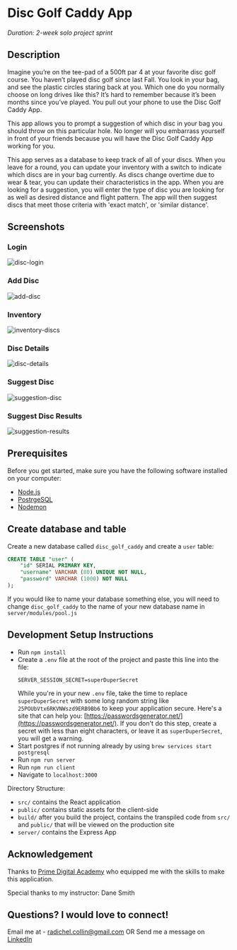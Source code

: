 
# Disc Golf Caddy App

_Duration: 2-week solo project sprint_

## Description

Imagine you’re on the tee-pad of a 500ft par 4 at your favorite disc golf course.  You haven’t played disc golf since last Fall.  You look in your bag, and see the plastic circles staring back at you.  Which one do you normally choose on long drives like this?  It’s hard to remember because it’s been months since you’ve played.  You pull out your phone to use the Disc Golf Caddy App.

This app allows you to prompt a suggestion of which disc in your bag you should throw on this particular hole.  No longer will you embarrass yourself in front of your friends because you will have the Disc Golf Caddy App working for you.

This app serves as a database to keep track of all of your discs.  When you leave for a round, you can update your inventory with a switch to indicate which discs are in your bag currently.  As discs change overtime due to wear & tear, you can update their characteristics in the app.  When you are looking for a suggestion, you will enter the type of disc you are looking for as well as desired distance and flight pattern.  The app will then suggest discs that meet those criteria with 'exact match', or 'similar distance'.

## Screenshots

### Login
![disc-login](https://user-images.githubusercontent.com/73554031/112509581-9d463b80-8d5e-11eb-9512-0e728b6deb97.png)
### Add Disc
![add-disc](https://user-images.githubusercontent.com/73554031/112509596-9fa89580-8d5e-11eb-86d6-76a9355ad77e.png)
### Inventory
![inventory-discs](https://user-images.githubusercontent.com/73554031/112509608-a20aef80-8d5e-11eb-9143-560631270013.png)
### Disc Details
![disc-details](https://user-images.githubusercontent.com/73554031/112510035-0b8afe00-8d5f-11eb-9df7-436514617323.png)
### Suggest Disc
![suggestion-disc](https://user-images.githubusercontent.com/73554031/112509627-a46d4980-8d5e-11eb-8d78-d491ed756953.png)
### Suggest Disc Results
![suggestion-results](https://user-images.githubusercontent.com/73554031/112509635-a6370d00-8d5e-11eb-8919-96e7a11882a1.png)

## Prerequisites

Before you get started, make sure you have the following software installed on your computer:

- [Node.js](https://nodejs.org/en/)
- [PostrgeSQL](https://www.postgresql.org/)
- [Nodemon](https://nodemon.io/)

## Create database and table

Create a new database called `disc_golf_caddy` and create a `user` table:

```SQL
CREATE TABLE "user" (
    "id" SERIAL PRIMARY KEY,
    "username" VARCHAR (80) UNIQUE NOT NULL,
    "password" VARCHAR (1000) NOT NULL
);
```

If you would like to name your database something else, you will need to change `disc_golf_caddy` to the name of your new database name in `server/modules/pool.js`

## Development Setup Instructions

- Run `npm install`
- Create a `.env` file at the root of the project and paste this line into the file:
  ```
  SERVER_SESSION_SECRET=superDuperSecret
  ```
  While you're in your new `.env` file, take the time to replace `superDuperSecret` with some long random string like `25POUbVtx6RKVNWszd9ERB9Bb6` to keep your application secure. Here's a site that can help you: [https://passwordsgenerator.net/](https://passwordsgenerator.net/). If you don't do this step, create a secret with less than eight characters, or leave it as `superDuperSecret`, you will get a warning.
- Start postgres if not running already by using `brew services start postgresql`
- Run `npm run server`
- Run `npm run client`
- Navigate to `localhost:3000`

Directory Structure:

- `src/` contains the React application
- `public/` contains static assets for the client-side
- `build/` after you build the project, contains the transpiled code from `src/` and `public/` that will be viewed on the production site
- `server/` contains the Express App

## Acknowledgement
Thanks to [Prime Digital Academy](www.primeacademy.io) who equipped me with the skills to make this application.

Special thanks to my instructor: Dane Smith

## Questions? I would love to connect!
Email me at - [radichel.collin@gmail.com](mailto:radichel.collin@gmail.com)
OR
Send me a message on [LinkedIn](https://www.linkedin.com/in/collin-radichel/)

